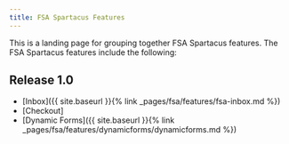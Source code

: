 ```yaml
---
title: FSA Spartacus Features
---
```


This is a landing page for grouping together FSA Spartacus features. The FSA Spartacus features include the following:

## Release 1.0

- [Inbox]({{ site.baseurl }}{% link _pages/fsa/features/fsa-inbox.md %})
- [Checkout]
- [Dynamic Forms]({{ site.baseurl }}{% link _pages/fsa/features/dynamicforms/dynamicforms.md %})



